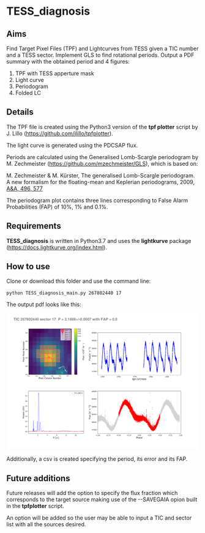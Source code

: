 # TESS_diagnosis

## Aims
Find Target Pixel Files (TPF) and Lightcurves from TESS given a TIC number and a TESS sector. 
Implement GLS to find rotational periods.
Output a PDF summary with the obtained period and 4 figures:
  1. TPF with TESS apperture mask
  2. Light curve 
  3. Periodogram
  4. Folded LC
  
## Details

The TPF file is created using the Python3 version of the **tpf plotter** script by J. Lillo (https://github.com/jlillo/tpfplotter).

The light curve is generated using the PDCSAP flux. 

Periods are calculated using the Generalised Lomb-Scargle periodogram by M. Zechmeister (https://github.com/mzechmeister/GLS), which is based on:

M. Zechmeister & M. Kürster, The generalised Lomb-Scargle periodogram. A new formalism for the floating-mean and Keplerian periodograms, 2009, [A&A, 496, 577](https://ui.adsabs.harvard.edu/abs/2009A%26A...496..577Z/abstract)

The periodogram plot contains three lines corresponding to False Alarm Probabilities (FAP) of 10%, 1% and 0.1%. 

## Requirements
**TESS_diagnosis** is written in Python3.7 and uses the **lightkurve** package (https://docs.lightkurve.org/index.html). 

## How to use 
Clone or download this folder and use the command line: 

```
python TESS_diagnosis_main.py 267802440 17
```
The output pdf looks like this: 

![alt text](https://github.com/SLSkrzypinski/TESS_diagnosis/blob/master/TIC_267802440_S_17_summary.png)

Additionally, a csv is created specifying the period, its error and its FAP. 

## Future additions

Future releases will add the option to specify the flux fraction which corresponds to the target source making use of the --SAVEGAIA opion built in the **tpfplotter** script. 

An option will be added so the user may be able to input a TIC and sector list with all the sources desired. 


